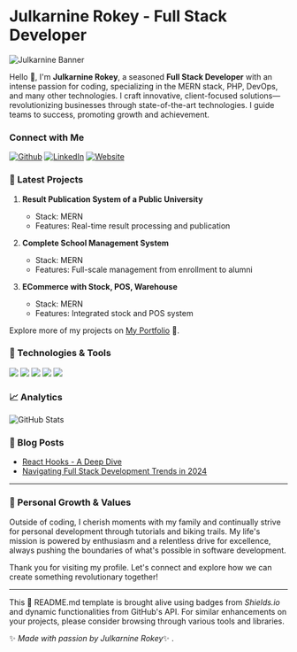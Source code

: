# Julkarnine Rokey - Full Stack Developer

![Julkarnine Banner](https://www.upwork.com/profile-portraits/c1kR11jQiRFfVtsQDR0dHi31d5MAVYBjAePSUtjwQZTmbwvh2behemdFTmvz7A3asI)

Hello 👋, I'm **Julkarnine Rokey**, a seasoned **Full Stack Developer** with an intense passion for coding, specializing in the MERN stack, PHP, DevOps, and many other technologies. I craft innovative, client-focused solutions—revolutionizing businesses through state-of-the-art technologies. I guide teams to success, promoting growth and achievement.

### Connect with Me

[![Github](https://img.shields.io/badge/GitHub-%40rokey-black?style=flat-square&logo=github)](https://github.com/julkarninerokey)
[![LinkedIn](https://img.shields.io/badge/LinkedIn-%40rokey-blue?style=flat-square&logo=linkedin)](https://linkedin.com/in/julkarnine-rokey-283215165)
[![Website](https://img.shields.io/badge/Website-rokey.me-blue?style=flat-square)](https://rokey.me)

### 📝 Latest Projects

1. **Result Publication System of a Public University**
    - Stack: MERN
    - Features: Real-time result processing and publication

2. **Complete School Management System**
    - Stack: MERN
    - Features: Full-scale management from enrollment to alumni

3. **ECommerce with Stock, POS, Warehouse**
    - Stack: MERN
    - Features: Integrated stock and POS system

Explore more of my projects on [My Portfolio](https://rokey.me/projects) 🚀.

### 🔧 Technologies & Tools

![](https://img.shields.io/badge/Code-PHP-blue?style=flat-square&logo=php)
![](https://img.shields.io/badge/Code-React-blue?style=flat-square&logo=react)
![](https://img.shields.io/badge/Code-Node.js-green?style=flat-square&logo=node.js)
![](https://img.shields.io/badge/Tool-AWS-orange?style=flat-square&logo=amazon-aws)
![](https://img.shields.io/badge/Tool-Docker-blue?style=flat-square&logo=docker)

### 📈 Analytics

![GitHub Stats](https://github-readme-stats.vercel.app/api?username=rokey&show_icons=true)

### 📕 Blog Posts
- [React Hooks - A Deep Dive](https://rokey.me/blog/react-hooks-deep-dive)
- [Navigating Full Stack Development Trends in 2024](https://rokey.me/blog/full-stack-trends-2024)

---

### 🌱 Personal Growth & Values

Outside of coding, I cherish moments with my family and continually strive for personal development through tutorials and biking trails. My life's mission is powered by enthusiasm and a relentless drive for excellence, always pushing the boundaries of what's possible in software development.

Thank you for visiting my profile. Let's connect and explore how we can create something revolutionary together!

---

This 📄 README.md template is brought alive using badges from *Shields.io* and dynamic functionalities from GitHub's API. For similar enhancements on your projects, please consider browsing through various tools and libraries.

✨ *Made with passion by Julkarnine Rokey*✨ .
